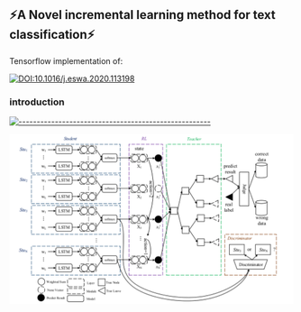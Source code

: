 ## :zap:A Novel incremental learning method for text classification:zap:
<p> Tensorflow implementation of: </p>

[![DOI:10.1016/j.eswa.2020.113198](http://img.shields.io/badge/DOI-10.1016/j.eswa.2020.113198-1589F0.svg)](https://doi.org/10.1016/j.eswa.2020.113198)


### introduction
[![-----------------------------------------------------]( 
https://raw.githubusercontent.com/andreasbm/readme/master/assets/lines/aqua.png)](https://github.com/ImMohammadHosseini/incremental-learning?tab=repositories)

![The structure](images/1.png)

###
